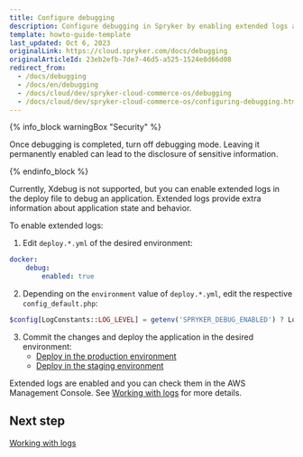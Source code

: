 ```yaml
---
title: Configure debugging
description: Configure debugging in Spryker by enabling extended logs and setting up environment-specific parameters for efficient troubleshooting
template: howto-guide-template
last_updated: Oct 6, 2023
originalLink: https://cloud.spryker.com/docs/debugging
originalArticleId: 23eb2efb-7de7-46d5-a525-1524e8d66d08
redirect_from:
  - /docs/debugging
  - /docs/en/debugging
  - /docs/cloud/dev/spryker-cloud-commerce-os/debugging
  - /docs/cloud/dev/spryker-cloud-commerce-os/configuring-debugging.html
---
```


{% info_block warningBox "Security" %}

Once debugging is completed, turn off debugging mode. Leaving it permanently enabled can lead to the disclosure of sensitive information.

{% endinfo_block %}

Currently, Xdebug is not supported, but you can enable extended logs in the deploy file to debug an application. Extended logs provide extra information about application state and behavior.

To enable extended logs:

1. Edit `deploy.*.yml` of the desired environment:

```yaml
docker:
    debug:
        enabled: true
```

2. Depending on the `environment` value of `deploy.*.yml`, edit the respective `config_default.php`:

```php
$config[LogConstants::LOG_LEVEL] = getenv('SPRYKER_DEBUG_ENABLED') ? Logger::INFO : Logger::DEBUG;
```

3. Commit the changes and deploy the application in the desired environment:
    - [Deploy in the production environment](/docs/ca/dev/deploy-in-a-production-environment.html)
    - [Deploy in the staging environment](/docs/ca/dev/deploy-in-a-staging-environment.html)

Extended logs are enabled and you can check them in the AWS Management Console. See [Working with logs](/docs/ca/dev/monitoring/working-with-logs.html) for more details.

## Next step

[Working with logs](/docs/ca/dev/monitoring/working-with-logs.html)
